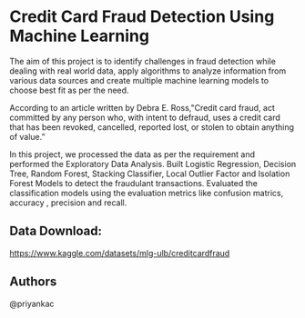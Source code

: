 
# Credit Card Fraud Detection Using Machine Learning

The aim of this project is to identify challenges in fraud detection while dealing with real world data, apply algorithms to analyze information from various data sources and create multiple machine learning models to choose best fit as per the need.

According to an article written by Debra E. Ross,"Credit card fraud, act committed by any person who, with intent to defraud, uses a credit card that has been revoked, cancelled, reported lost, or stolen to obtain anything of value.”

In this project, we processed the data as per the requirement and performed the Exploratory Data Analysis. Built Logistic Regression, Decision Tree, Random Forest, Stacking Classifier, Local Outlier Factor and Isolation Forest Models to detect the fraudulant transactions. Evaluated the classification models using the evaluation metrics like confusion matrics, accuracy , precision and recall.



## Data Download:
https://www.kaggle.com/datasets/mlg-ulb/creditcardfraud
## Authors

@priyankac

